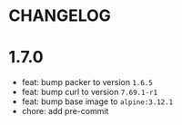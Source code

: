 # CHANGELOG

# 1.7.0

* feat: bump packer to version `1.6.5`
* feat: bump curl to version `7.69.1-r1`
* feat: bump base image to `alpine:3.12.1`
* chore: add pre-commit
